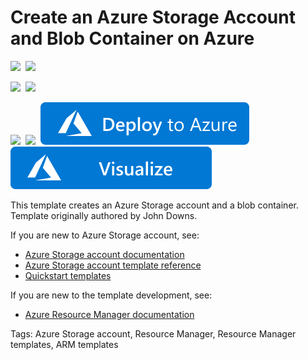 # Create an Azure Storage Account and Blob Container on Azure

<IMG SRC="https://azurequickstartsservice.blob.core.windows.net/badges/101-storage-blob-container/PublicLastTestDate.svg" />&nbsp;
<IMG SRC="https://azurequickstartsservice.blob.core.windows.net/badges/101-storage-blob-container/PublicDeployment.svg" />&nbsp;

<IMG SRC="https://azurequickstartsservice.blob.core.windows.net/badges/101-storage-blob-container/FairfaxLastTestDate.svg" />&nbsp;
<IMG SRC="https://azurequickstartsservice.blob.core.windows.net/badges/101-storage-blob-container/FairfaxDeployment.svg" />&nbsp;

<IMG SRC="https://azurequickstartsservice.blob.core.windows.net/badges/101-storage-blob-container/BestPracticeResult.svg" />&nbsp;
<IMG SRC="https://azurequickstartsservice.blob.core.windows.net/badges/101-storage-blob-container/CredScanResult.svg" />&nbsp;
<a href="https://portal.azure.com/#create/Microsoft.Template/uri/https%3A%2F%2Fraw.githubusercontent.com%2FAzure%2Fazure-quickstart-templates%2Fmaster%2F101-storage-blob-container%2Fazuredeploy.json" target="_blank">
    <img src="https://raw.githubusercontent.com/Azure/azure-quickstart-templates/master/1-CONTRIBUTION-GUIDE/images/deploytoazure.svg?sanitize=true"/>
</a>
<a href="http://armviz.io/#/?load=https%3A%2F%2Fraw.githubusercontent.com%2FAzure%2Fazure-quickstart-templates%2Fmaster%2F101-storage-blob-container%2Fazuredeploy.json" target="_blank">
    <img src="https://raw.githubusercontent.com/Azure/azure-quickstart-templates/master/1-CONTRIBUTION-GUIDE/images/visualizebutton.svg?sanitize=true"/>
</a>

This template creates an Azure Storage account and a blob container. Template originally authored by John Downs.

If you are new to Azure Storage account, see:

- [Azure Storage account documentation](http://azure.microsoft.com/documentation/articles/storage-create-storage-account/)
- [Azure Storage account template reference](https://docs.microsoft.com/azure/templates/microsoft.storage/allversions)
- [Quickstart templates](https://azure.microsoft.com/resources/templates/?resourceType=Microsoft.Storage&pageNumber=1&sort=Popular)

If you are new to the template development, see:

- [Azure Resource Manager documentation](https://docs.microsoft.com/en-us/azure/azure-resource-manager/)

Tags: Azure Storage account, Resource Manager, Resource Manager templates, ARM templates

